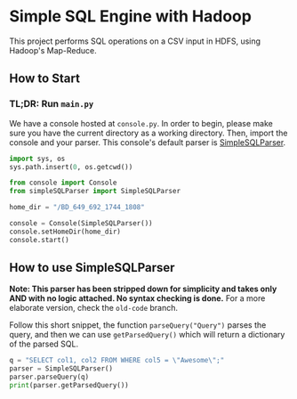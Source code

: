 # Simple SQL Engine with Hadoop
This project performs SQL operations on a CSV input in HDFS, using Hadoop's Map-Reduce. 

## How to Start

### TL;DR: Run `main.py`

We have a console hosted at `console.py`. In order to begin, please make sure you have the current directory as a working directory. Then, import the console and your parser. This console's default parser is [SimpleSQLParser](/simpleSQLParser.py).

```python
import sys, os
sys.path.insert(0, os.getcwd())

from console import Console
from simpleSQLParser import SimpleSQLParser

home_dir = "/BD_649_692_1744_1808"

console = Console(SimpleSQLParser())
console.setHomeDir(home_dir)
console.start()
```

## How to use SimpleSQLParser

**Note: This parser has been stripped down for simplicity and takes only AND with no logic attached. No syntax checking is done.** For a more elaborate version, check the `old-code` branch.

Follow this short snippet, the function `parseQuery("Query")` parses the query, and then we can use `getParsedQuery()` which will return a dictionary of the parsed SQL.

```python
q = "SELECT col1, col2 FROM WHERE col5 = \"Awesome\";"
parser = SimpleSQLParser()
parser.parseQuery(q)
print(parser.getParsedQuery())
```

